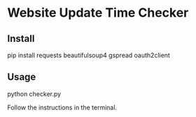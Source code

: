 # Website Update Time Checker

## Install
pip install requests beautifulsoup4 gspread oauth2client

## Usage
python checker.py

Follow the instructions in the terminal.